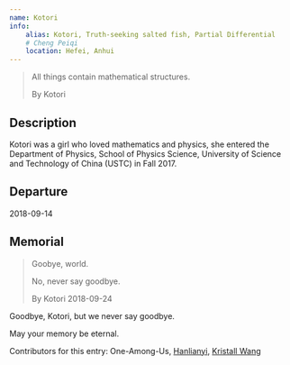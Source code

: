 ```yaml
---
name: Kotori
info:
    alias: Kotori, Truth-seeking salted fish, Partial Differential 
    # Cheng Peiqi
    location: Hefei, Anhui
---
```


> All things contain mathematical structures.
>
> By Kotori

## Description

Kotori was a girl who loved mathematics and physics, she entered the Department of Physics, School of Physics Science, University of Science and Technology of China (USTC) in Fall 2017.


## Departure

2018-09-14

## Memorial

> Goobye, world.
>
> No, never say goodbye.
>
> By Kotori 2018-09-24

Goodbye, Kotori, but we never say goodbye.

May your memory be eternal.

Contributors for this entry: One-Among-Us, [Hanlianyi](http://twitter.com/HANLIANYI520), [Kristall Wang](https://github.com/KristallWang)
